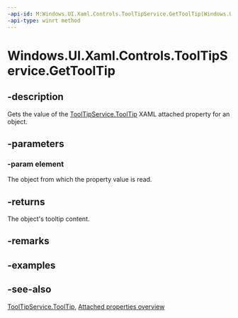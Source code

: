 ```yaml
---
-api-id: M:Windows.UI.Xaml.Controls.ToolTipService.GetToolTip(Windows.UI.Xaml.DependencyObject)
-api-type: winrt method
---
```


<!-- Method syntax
public object GetToolTip(Windows.UI.Xaml.DependencyObject element)
-->

# Windows.UI.Xaml.Controls.ToolTipService.GetToolTip

## -description
Gets the value of the [ToolTipService.ToolTip](tooltipservice_tooltip.md) XAML attached property for an object.



## -parameters
### -param element
The object from which the property value is read.

## -returns
The object's tooltip content.

## -remarks

## -examples

## -see-also

[ToolTipService.ToolTip](tooltipservice_tooltip.md), [Attached properties overview](/windows/uwp/xaml-platform/attached-properties-overview)
